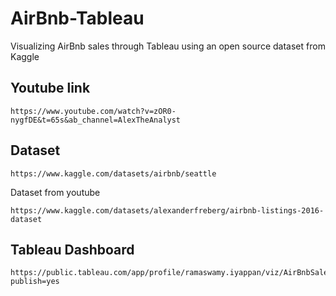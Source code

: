 # AirBnb-Tableau
Visualizing AirBnb sales through Tableau using an open source dataset from Kaggle

## Youtube link 

    https://www.youtube.com/watch?v=zOR0-nygfDE&t=65s&ab_channel=AlexTheAnalyst

## Dataset

    https://www.kaggle.com/datasets/airbnb/seattle

  Dataset from youtube

    https://www.kaggle.com/datasets/alexanderfreberg/airbnb-listings-2016-dataset

## Tableau Dashboard

    https://public.tableau.com/app/profile/ramaswamy.iyappan/viz/AirBnbSalesVisualization/Dashboard1?publish=yes




